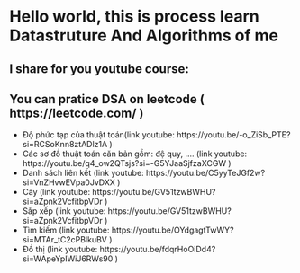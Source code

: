 <h1>Hello world, this is process learn Datastruture And Algorithms of me</h1>
<h2>I share for you youtube course: </h2>
<h2>You can pratice DSA on leetcode ( https://leetcode.com/ ) </h2>
<ul>
  <li>Độ phức tạp của thuật toán(link youtube: https://youtu.be/-o_ZiSb_PTE?si=RCSoKnn8ztADlz1A )</li>
  <li>Các sơ đồ thuật toán căn bản gồm: đệ quy, .... (link youtube: https://youtu.be/q4_ow2QTsjs?si=-G5YJaaSjfzaXCGW ) </li>
  <li>Danh sách liên kết (link youtube: https://youtu.be/C5yyTeJGf2w?si=VnZHvwEVpa0JvDXX )</li>
  <li>Cây (link youtube: https://youtu.be/GV51tzwBWHU?si=aZpnk2VcfitbpVDr )</li>
  <li>Sắp xếp (link youtube: https://youtu.be/GV51tzwBWHU?si=aZpnk2VcfitbpVDr )</li>
  <li>Tìm kiếm (link youtube: https://youtu.be/OYdgagtTwWY?si=MTAr_tC2cPBlkuBV )</li>
  <li>Đồ thị (link youtube: https://youtu.be/fdqrHoOiDd4?si=WApeYpIWiJ6RWs90 )</li>
</ul>
